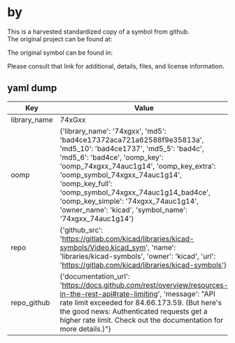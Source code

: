 #  by   
This is a harvested standardized copy of a symbol from github.  
The original project can be found at:  
  
The original symbol can be found in:

Please consult that link for additional, details, files, and license information.  
## yaml dump  
| Key | Value |  
| --- | --- |  
| library_name | 74xGxx |  
| oomp | {'library_name': '74xgxx', 'md5': 'bad4ce17372aca721a62588f9e35813a', 'md5_10': 'bad4ce1737', 'md5_5': 'bad4c', 'md5_6': 'bad4ce', 'oomp_key': 'oomp_74xgxx_74auc1g14', 'oomp_key_extra': 'oomp_symbol_74xgxx_74auc1g14', 'oomp_key_full': 'oomp_symbol_74xgxx_74auc1g14_bad4ce', 'oomp_key_simple': '74xgxx_74auc1g14', 'owner_name': 'kicad', 'symbol_name': '74xgxx_74auc1g14'} |  
| repo | {'github_src': 'https://gitlab.com/kicad/libraries/kicad-symbols/Video.kicad_sym', 'name': 'libraries/kicad-symbols', 'owner': 'kicad', 'url': 'https://gitlab.com/kicad/libraries/kicad-symbols'} |  
| repo_github | {'documentation_url': 'https://docs.github.com/rest/overview/resources-in-the-rest-api#rate-limiting', 'message': "API rate limit exceeded for 84.66.173.59. (But here's the good news: Authenticated requests get a higher rate limit. Check out the documentation for more details.)"} |  

